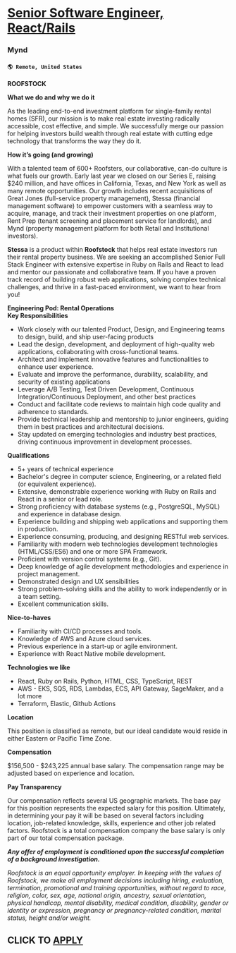 # [Senior Software Engineer, React/Rails](https://www.remotewlb.com/apply/senior-software-engineer-react-rails-112947)  
### Mynd  
#### `🌎 Remote, United States`  

**ROOFSTOCK**

**What we do and why we do it**

As the leading end-to-end investment platform for single-family rental homes (SFR), our mission is to make real estate investing radically accessible, cost effective, and simple. We successfully merge our passion for helping investors build wealth through real estate with cutting edge technology that transforms the way they do it.

**How it’s going (and growing)**

With a talented team of 600+ Roofsters, our collaborative, can-do culture is what fuels our growth. Early last year we closed on our Series E, raising $240 million, and have offices in California, Texas, and New York as well as many remote opportunities. Our growth includes recent acquisitions of Great Jones (full-service property management), Stessa (financial management software) to empower customers with a seamless way to acquire, manage, and track their investment properties on one platform, Rent Prep (tenant screening and placement service for landlords), and Mynd (property management platform for both Retail and Institutional investors).

**Stessa** is a product within **Roofstock** that helps real estate investors run their rental property business. We are seeking an accomplished Senior Full Stack Engineer with extensive expertise in Ruby on Rails and React to lead and mentor our passionate and collaborative team. If you have a proven track record of building robust web applications, solving complex technical challenges, and thrive in a fast-paced environment, we want to hear from you!

**Engineering Pod: Rental Operations**  
 **Key Responsibilities**

  * Work closely with our talented Product, Design, and Engineering teams to design, build, and ship user-facing products
  * Lead the design, development, and deployment of high-quality web applications, collaborating with cross-functional teams.
  * Architect and implement innovative features and functionalities to enhance user experience.
  * Evaluate and improve the performance, durability, scalability, and security of existing applications
  * Leverage A/B Testing, Test Driven Development, Continuous Integration/Continuous Deployment, and other best practices
  * Conduct and facilitate code reviews to maintain high code quality and adherence to standards.
  * Provide technical leadership and mentorship to junior engineers, guiding them in best practices and architectural decisions.
  * Stay updated on emerging technologies and industry best practices, driving continuous improvement in development processes.

**Qualifications**

  * 5+ years of technical experience
  * Bachelor's degree in computer science, Engineering, or a related field (or equivalent experience).
  * Extensive, demonstrable experience working with Ruby on Rails and React in a senior or lead role.
  * Strong proficiency with database systems (e.g., PostgreSQL, MySQL) and experience in database design.
  * Experience building and shipping web applications and supporting them in production.
  * Experience consuming, producing, and designing RESTful web services.
  * Familiarity with modern web technologies development technologies (HTML/CSS/ES6) and one or more SPA Framework.
  * Proficient with version control systems (e.g., Git).
  * Deep knowledge of agile development methodologies and experience in project management.
  * Demonstrated design and UX sensibilities
  * Strong problem-solving skills and the ability to work independently or in a team setting.
  * Excellent communication skills.

**Nice-to-haves**

  * Familiarity with CI/CD processes and tools.
  * Knowledge of AWS and Azure cloud services.
  * Previous experience in a start-up or agile environment.
  * Experience with React Native mobile development.

**Technologies we like**

  * React, Ruby on Rails, Python, HTML, CSS, TypeScript, REST
  * AWS - EKS, SQS, RDS, Lambdas, ECS, API Gateway, SageMaker, and a lot more
  * Terraform, Elastic, Github Actions

**Location**

This position is classified as remote, but our ideal candidate would reside in either Eastern or Pacific Time Zone.

**Compensation**

$156,500 - $243,225 annual base salary. The compensation range may be adjusted based on experience and location.

**Pay Transparency**

Our compensation reflects several US geographic markets. The base pay for this position represents the expected salary for this position. Ultimately, in determining your pay it will be based on several factors including location, job-related knowledge, skills, experience and other job related factors. Roofstock is a total compensation company the base salary is only part of our total compensation package.

**_Any offer of employment is conditioned upon the successful completion of a background investigation._**

_Roofstock is an equal opportunity employer. In keeping with the values of Roofstock, we make all employment decisions including hiring, evaluation, termination, promotional and training opportunities, without regard to race, religion, color, sex, age, national origin, ancestry, sexual orientation, physical handicap, mental disability, medical condition, disability, gender or identity or expression, pregnancy or pregnancy-related condition, marital status, height and/or weight._

  
## CLICK TO [APPLY](https://www.remotewlb.com/apply/senior-software-engineer-react-rails-112947)


